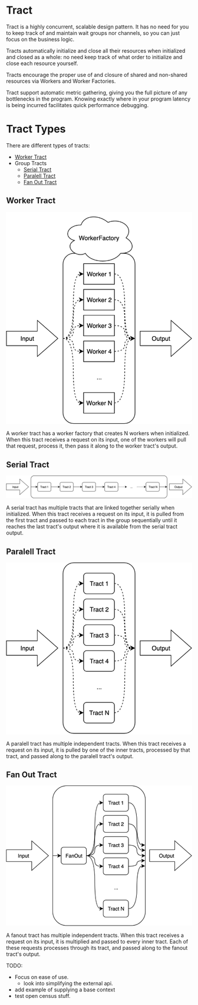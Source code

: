 # Tract
Tract is a highly concurrent, scalable design pattern. It has no need for you
to keep track of and maintain wait groups nor channels, so you can just focus on
the business logic.

Tracts automatically initialize and close all their resources when initialized
and closed as a whole: no need keep track of what order to initialize and close
each resource yourself.

Tracts encourage the proper use of and closure of shared and non-shared
resources via Workers and Worker Factories.

Tract support automatic metric gathering, giving you the full picture of any
bottlenecks in the program. Knowing exactly where in your program latency is
being incurred facilitates quick performance debugging.

# Tract Types
There are different types of tracts:
* [Worker Tract](#worker-tract)
* Group Tracts
  - [Serial Tract](#serial-tract)
  - [Paralell Tract](#paralell-tract)
  - [Fan Out Tract](#fan-out-tract)

## Worker Tract
![](./images/WorkerTract.png)

A worker tract has a worker factory that creates N workers when initialized.
When this tract receives a request on its input, one of the workers will pull
that request, process it, then pass it along to the worker tract's output.

## Serial Tract
![](./images/SerialTract.png)

A serial tract has multiple tracts that are linked together serially when initialized.
When this tract receives a request on its input, it is pulled from the first tract and
passed to each tract in the group sequentially until it reaches the last tract's output
where it is available from the serial tract output.

## Paralell Tract
![](./images/ParalellTract.png)

A paralell tract has multiple independent tracts. When this tract receives a request
on its input, it is pulled by one of the inner tracts, processed by that tract, and
passed along to the paralell tract's output.

## Fan Out Tract
![](./images/FanOutTract.png)

A fanout tract has multiple independent tracts. When this tract receives a request on
its input, it is multiplied and passed to every inner tract. Each of these requests
processes through its tract, and passed along to the fanout tract's output.

TODO:
* Focus on ease of use.
  - look into simplifying the external api.
* add example of supplying a base context
* test open census stuff.
